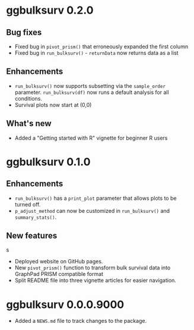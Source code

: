 # ggbulksurv 0.2.0

## Bug fixes
* Fixed bug in `pivot_prism()` that erroneously expanded the first column
* Fixed bug in `run_bulksurv()` - `returnData` now returns data as a list

## Enhancements
* `run_bulksurv()` now supports subsetting via the `sample_order` parameter. `run_bulksurv(df)` now runs a default analysis for all conditions.
* Survival plots now start at (0,0)

## What's new
* Added a "Getting started with R" vignette for beginner R users

# ggbulksurv 0.1.0

## Enhancements

* `run_bulksurv()` has a `print_plot` parameter that allows plots to be turned off. 
* `p_adjust_method` can now be customized in `run_bulksurv()` and `summary_stats()`.

## New features
s
* Deployed website on GitHub pages. 
* New `pivot_prism()` function to transform bulk survival data into GraphPad PRISM compatible format
* Split README file into three vignette articles for easier navigation. 

# ggbulksurv 0.0.0.9000

* Added a `NEWS.md` file to track changes to the package.
